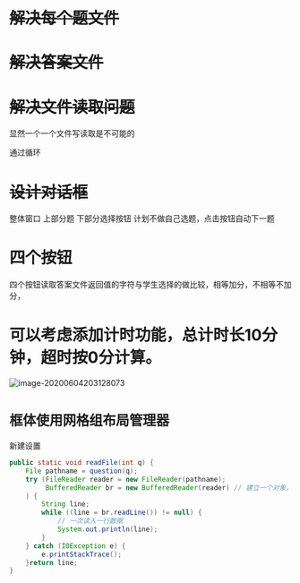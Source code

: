 # ~~解决每个题文件~~

# ~~解决答案文件~~

# ~~解决文件读取问题~~

显然一个一个文件写读取是不可能的

通过循环

# ~~设计对话框~~

整体窗口 上部分题  下部分选择按钮  计划不做自己选题，点击按钮自动下一题

# 四个按钮

四个按钮读取答案文件返回值的字符与学生选择的做比较，相等加分，不相等不加分，

# 可以考虑添加计时功能，总计时长10分钟，超时按0分计算。

![image-20200604203128073](image-20200604203128073.png)

# `框体使用网格组布局管理器`

新建设置

```java
public static void readFile(int q) {
    File pathname = question(q);
    try (FileReader reader = new FileReader(pathname);
         BufferedReader br = new BufferedReader(reader) // 建立一个对象，它把文件内容转成计算机能读懂的语言
    ) {
        String line;
        while ((line = br.readLine()) != null) {
            // 一次读入一行数据
            System.out.println(line);
        }
    } catch (IOException e) {
        e.printStackTrace();
    }return line;
}
```

